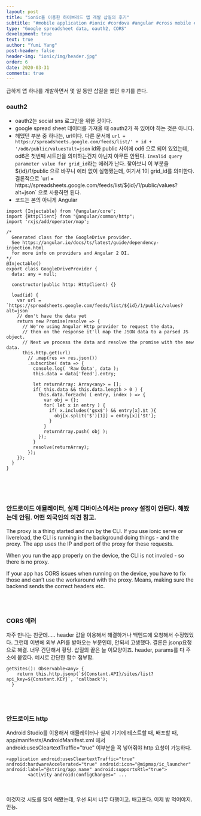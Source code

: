 ```yaml
---
layout: post
title: "ionic을 이용한 하이브리드 앱 개발 삽질의 후기"
subtitle: "#mobile application #ionic #cordova #angular #cross mobile #coding"
type: "Google spreadsheet data, oauth2, CORS"
development: true
text: true
author: "Yumi Yang"
post-header: false
header-img: "ionic/img/header.jpg"
order: 6
date: 2020-03-31
comments: true
---
```


급하게 앱 하나를 개발하면서 몇 일 동안 삽질을 했던 후기를 쓴다.

### oauth2

- oauth2는 social sns 로그인을 위한 것이다.
- google spread sheet 데이터를 가져올 때 oauth2가 꼭 있어야 하는 것은 아니다.
- 헤맸던 부분 중 하나는, url이다.
  다른 문서에 `url = https://spreadsheets.google.com/feeds/list/' + id + '/od6/public/values?alt=json` id와 public 사이에 od6 으로 되어 있었는데, od6은 첫번째 시트만을 의미하는건지 아닌지 아무튼 안된다. `Invalid query parameter value for grid_id`라는 에러가 난다.
  찾아보니 이 부분을 ${id}/1/public 으로 바꾸니 에러 없이 실행됐는데, 여기서 1이 grid_id를 의미한다. 
결론적으로 `url = https://spreadsheets.google.com/feeds/list/${id}/1/public/values?alt=json` 으로 사용하면 된다.
- 코드는 본의 아니게 Angular

```
import {Injectable} from '@angular/core';
import {HttpClient} from "@angular/common/http";
import 'rxjs/add/operator/map';

/*
  Generated class for the GoogleDrive provider.
  See https://angular.io/docs/ts/latest/guide/dependency-injection.html
  for more info on providers and Angular 2 DI.
*/
@Injectable()
export class GoogleDriveProvider {
  data: any = null;

  constructor(public http: HttpClient) {}

  load(id) {
    var url = `https://spreadsheets.google.com/feeds/list/${id}/1/public/values?alt=json`
    // don't have the data yet
    return new Promise(resolve => {
      // We're using Angular Http provider to request the data,
      // then on the response it'll map the JSON data to a parsed JS object.
      // Next we process the data and resolve the promise with the new data.
      this.http.get(url)
        // .map(res => res.json())
        .subscribe( data => {
          console.log( 'Raw Data', data );
          this.data = data['feed'].entry;

          let returnArray: Array<any> = [];
          if( this.data && this.data.length > 0 ) {
            this.data.forEach( ( entry, index ) => {
              var obj = {};
              for( let x in entry ) {
                if( x.includes('gsx$') && entry[x].$t ){
                  obj[x.split('$')[1]] = entry[x]['$t'];
                }
              }
              returnArray.push( obj );
            });
          }
          resolve(returnArray);
        });
    });
  }
}
```

<br><br><br>

### 안드로이드 애뮬레이터, 실제 디바이스에서는 proxy 설정이 안된다. 해봤는데 안됨. 어떤 외국인의 의견 참고.

The proxy is a thing started and run by the CLI. If you use ionic serve or livereload, the CLI is running in the background doing things - and the proxy. The app uses the IP and port of the proxy for these requests.

When you run the app properly on the device, the CLI is not involed - so there is no proxy.

If your app has CORS issues when running on the device, you have to fix those and can’t use the workaround with the proxy. Means, making sure the backend sends the correct headers etc.

<br><br>

### CORS 에러

자주 만나는 친군데..... header 값을 이용해서 해결하거나 백엔드에 요청해서 수정했었다.
그런데 이번에 외부 API를 받아오는 부분인데, 안되서 고생했다. 결론은 jsonp요청으로 해결. 너무 간단해서 황당.
삽질의 끝은 늘 이모양이죠. header, params를 다 주소에 붙였다. 예시로 간단한 함수 첨부함.

```
getSites(): Observable<any> {
    return this.http.jsonp(`${Constant.API}/sites/list?api_key=${Constant.KEY}`, 'callback');
  }
```

<br><br>

### 안드로이드 http

Android Studio를 이용해서 애뮬레이터나 실제 기기에 테스트할 때, 배포할 때,
app/manifests/AndroidManifest.xml 에서 android:usesCleartextTraffic="true" 이부분을 꼭 넣어줘야 http 요청이 가능하다.

```
<application android:usesCleartextTraffic="true"  android:hardwareAccelerated="true" android:icon="@mipmap/ic_launcher" android:label="@string/app_name" android:supportsRtl="true">
        <activity android:configChanges=" ...
```

<br><br>
이것저것 시도를 많이 해봤는데, 우선 되서 너무 다행이고. 배고프다. 이제 밥 먹어야지. 안뇽.

